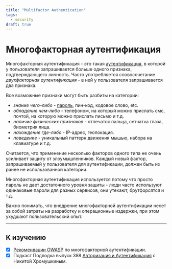 ```yaml
---
title: "Multifactor Authentication"
tags:
  - security
draft: true
---
```


# Многофакторная аутентификация

Многофакторная аутентификация - это такая [аутентификация](./authentication.md), в которой у пользователя запрашивается больше одного признака, подтверждающего личность.
Часто употребляется словосочетание _двухфакторная аутентификация_ - в ней у пользователя запрашивается два признака.

Все возможные признаки могут быть разбиты на категории:
- _знание чего-либо_ - [пароль](./passwords.md), пин-код, кодовое слово, etc.
- _обладание чем-либо_ - телефоном, на который можно прислать смс, почтой, на которую можно прислать письмо и т.д.
- _наличие физических признаков_ - отпечаток пальца, сетчатка глаза, биометрия лица.
- _нахождение где-либо_ - IP-адрес, геолокация.
- _поведение_ - уникальный паттерн движения мышью, набора на клавиатуре и т.д.

Считается, что применение несколько факторов одного типа не очень усиливает защиту от злоумышленников.
Каждый новый фактор, запрашиваемый у пользователя для аутентификации, должен быть из ранее не использованной категории.

Многофакторная аутентификация используется потому что просто пароль не дает достаточного уровня защиты - люди часто используют одинаковые пароли для разных сервисов, они утекают, брутфорсятся и т.д.

Важно понимать, что внедрение многофакторной аутентификации несет за собой затраты на разработку и операционные издержки, при этом ухудшают пользовательский опыт.


---
## К изучению
- [X] [Рекомендации OWASP](https://cheatsheetseries.owasp.org/cheatsheets/Multifactor_Authentication_Cheat_Sheet.html) по многофакторной аутентификации.
- [X] Подкаст Подлодка выпуск 388 [Авторизация и Аутентификация](https://podlodka.io/388) с Никитой Хромушкиным.
